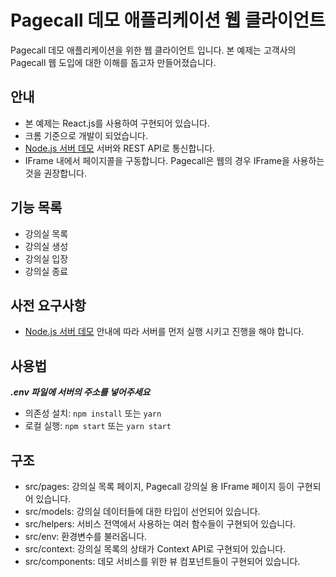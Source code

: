 # Pagecall 데모 애플리케이션 웹 클라이언트

Pagecall 데모 애플리케이션을 위한 웹 클라이언트 입니다. 본 예제는 고객사의 Pagecall 웹 도입에 대한 이해를 돕고자 만들어졌습니다.

## 안내

- 본 예제는 React.js를 사용하여 구현되어 있습니다.
- 크롬 기준으로 개발이 되었습니다.
- [Node.js 서버 데모](../server) 서버와 REST API로 통신합니다.
- IFrame 내에서 페이지콜을 구동합니다. Pagecall은 웹의 경우 IFrame을 사용하는 것을 권장합니다.

## 기능 목록

- 강의실 목록
- 강의실 생성
- 강의실 입장
- 강의실 종료

## 사전 요구사항

- [Node.js 서버 데모](../server) 안내에 따라 서버를 먼저 실행 시키고 진행을 해야 합니다.
  
## 사용법
***.env 파일에 서버의 주소를 넣어주세요***
- 의존성 설치: ```npm install``` 또는 ```yarn```
- 로컬 실행: ```npm start``` 또는 ```yarn start```

## 구조

- src/pages: 강의실 목록 페이지, Pagecall 강의실 용 IFrame 페이지 등이 구현되어 있습니다.
- src/models: 강의실 데이터들에 대한 타입이 선언되어 있습니다.
- src/helpers: 서비스 전역에서 사용하는 여러 함수들이 구현되어 있습니다.
- src/env: 환경변수를 불러옵니다.
- src/context: 강의실 목록의 상태가 Context API로 구현되어 있습니다.
- src/components: 데모 서비스를 위한 뷰 컴포넌트들이 구현되어 있습니다.